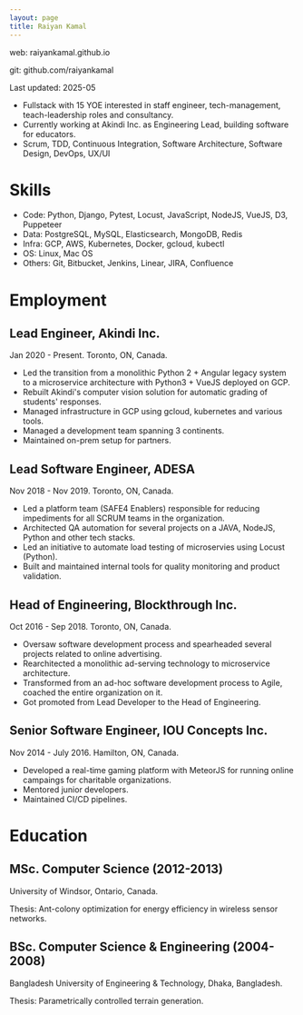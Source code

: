 ```yaml
---
layout: page
title: Raiyan Kamal
---
```


web: raiyankamal.github.io

git: github.com/raiyankamal

Last updated: 2025-05

* Fullstack with 15 YOE interested in staff engineer, tech-management, teach-leadership roles and consultancy.
* Currently working at Akindi Inc. as Engineering Lead, building software for educators.
* Scrum, TDD, Continuous Integration, Software Architecture, Software Design, DevOps, UX/UI

Skills
======

* Code: Python, Django, Pytest, Locust, JavaScript, NodeJS, VueJS, D3, Puppeteer
* Data: PostgreSQL, MySQL, Elasticsearch, MongoDB, Redis
* Infra: GCP, AWS, Kubernetes, Docker, gcloud, kubectl
* OS: Linux, Mac OS
* Others: Git, Bitbucket, Jenkins, Linear, JIRA, Confluence

Employment
==========

## Lead Engineer, Akindi Inc.
Jan 2020 - Present.
Toronto, ON, Canada.

- Led the transition from a monolithic Python 2 + Angular legacy system to a microservice architecture with Python3 + VueJS deployed on GCP.
- Rebuilt Akindi's computer vision solution for automatic grading of students' responses.
- Managed infrastructure in GCP using gcloud, kubernetes and various tools.
- Managed a development team spanning 3 continents.
- Maintained on-prem setup for partners.

## Lead Software Engineer, ADESA
Nov 2018 - Nov 2019.
Toronto, ON, Canada.

- Led a platform team (SAFE4 Enablers) responsible for reducing impediments for all SCRUM teams in the organization.
- Architected QA automation for several projects on a JAVA, NodeJS, Python and other tech stacks.
- Led an initiative to automate load testing of microservies using Locust (Python).
- Built and maintained internal tools for quality monitoring and product validation.

## Head of Engineering, Blockthrough Inc.
Oct 2016 - Sep 2018.
Toronto, ON, Canada.

- Oversaw software development process and spearheaded several projects related to online advertising.
- Rearchitected a monolithic ad-serving technology to microservice architecture.
- Transformed from an ad-hoc software development process to Agile, coached the entire organization on it.
- Got promoted from Lead Developer to the Head of Engineering.

## Senior Software Engineer, IOU Concepts Inc.
Nov 2014 - July 2016.
Hamilton, ON, Canada.

- Developed a real-time gaming platform with MeteorJS for running online campaings for charitable organizations.
- Mentored junior developers.
- Maintained CI/CD pipelines.

# Education

## MSc. Computer Science (2012-2013)
University of Windsor, Ontario, Canada.

Thesis: Ant-colony optimization for energy efficiency in wireless sensor networks.

## BSc. Computer Science & Engineering (2004-2008)
Bangladesh University of Engineering & Technology, Dhaka, Bangladesh.

Thesis: Parametrically controlled terrain generation.
